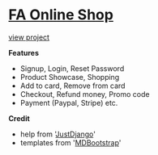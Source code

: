 # [FA Online Shop](http://faaos.herokuapp.com)

[view project](http://faaos.herokuapp.com)

**Features**

- Signup, Login, Reset Password
- Product Showcase, Shopping
- Add to card, Remove from card
- Checkout, Refund money, Promo code
- Payment (Paypal, Stripe) etc.

**Credit**

- help from '[JustDjango](https://www.youtube.com/channel/UCRM1gWNTDx0SHIqUJygD-kQ)'
- templates from '[MDBootstrap](https://mdbootstrap.com/)'